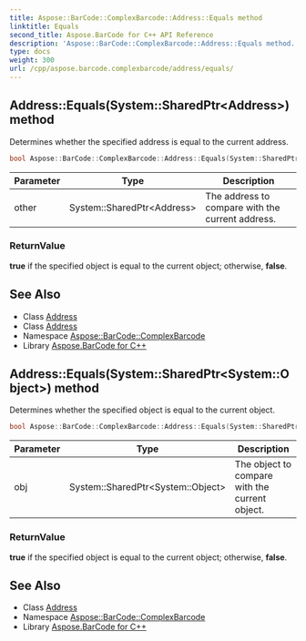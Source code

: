 ```yaml
---
title: Aspose::BarCode::ComplexBarcode::Address::Equals method
linktitle: Equals
second_title: Aspose.BarCode for C++ API Reference
description: 'Aspose::BarCode::ComplexBarcode::Address::Equals method. Determines whether the specified address is equal to the current address in C++.'
type: docs
weight: 300
url: /cpp/aspose.barcode.complexbarcode/address/equals/
---
```

## Address::Equals(System::SharedPtr\<Address\>) method


Determines whether the specified address is equal to the current address.

```cpp
bool Aspose::BarCode::ComplexBarcode::Address::Equals(System::SharedPtr<Address> other) override
```


| Parameter | Type | Description |
| --- | --- | --- |
| other | System::SharedPtr\<Address\> | The address to compare with the current address. |

### ReturnValue

**true** if the specified object is equal to the current object; otherwise, **false**.

## See Also

* Class [Address](../)
* Class [Address](../)
* Namespace [Aspose::BarCode::ComplexBarcode](../../)
* Library [Aspose.BarCode for C++](../../../)
## Address::Equals(System::SharedPtr\<System::Object\>) method


Determines whether the specified object is equal to the current object.

```cpp
bool Aspose::BarCode::ComplexBarcode::Address::Equals(System::SharedPtr<System::Object> obj) override
```


| Parameter | Type | Description |
| --- | --- | --- |
| obj | System::SharedPtr\<System::Object\> | The object to compare with the current object. |

### ReturnValue

**true** if the specified object is equal to the current object; otherwise, **false**.

## See Also

* Class [Address](../)
* Namespace [Aspose::BarCode::ComplexBarcode](../../)
* Library [Aspose.BarCode for C++](../../../)
